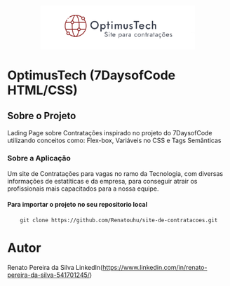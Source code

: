 <p width="100%" align="center">
    <img width="70%" src="https://github.com/Renatouhu/Assets/blob/main/site-de-contratacoes/contratacoes-banner.png">
</p>

# OptimusTech (7DaysofCode HTML/CSS)
## Sobre o Projeto
Lading Page sobre Contratações inspirado no projeto do 7DaysofCode utilizando conceitos como: Flex-box, Variáveis no CSS e Tags Semânticas

### Sobre a Aplicação
Um site de Contratações para vagas no ramo da Tecnologia, com diversas informações de estatíticas e da empresa, para conseguir atrair 
os profissionais mais capacitados para a nossa equipe.

#### Para importar o projeto no seu repositorio local
~~~git 
    git clone https://github.com/Renatouhu/site-de-contratacoes.git
~~~

# Autor
Renato Pereira da Silva
LinkedIn(https://www.linkedin.com/in/renato-pereira-da-silva-541701245/)
